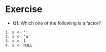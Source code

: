 # Exercise
- Q1. Which one of the following is a factor?
```{}
1. a <- ''
2. a <- 'a'
3. a <- 1
4. a <- NULL
```

